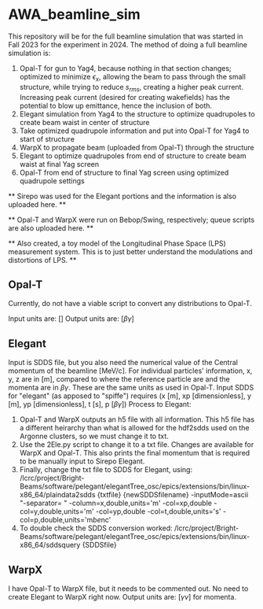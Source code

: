# AWA_beamline_sim
This repository will be for the full beamline simulation that was started in Fall 2023 for the experiment in 2024.
The method of doing a full beamline simulation is:
1. Opal-T for gun to Yag4, because nothing in that section changes; optimized to minimize $\epsilon_x$, allowing the beam to pass through the small structure, while trying to reduce $s_{rms}$, creating a higher peak current. Increasing peak current (desired for creating wakefields) has the potential to blow up emittance, hence the inclusion of both. 
2. Elegant simulation from Yag4 to the structure to optimize quadrupoles to create beam waist in center of structure
3. Take optimized quadrupole information and put into Opal-T for Yag4 to start of structure
4. WarpX to propagate beam (uploaded from Opal-T) through the structure
5. Elegant to optimize quadrupoles from end of structure to create beam waist at final Yag screen 
6. Opal-T from end of structure to final Yag screen using optimized quadrupole settings

** Sirepo was used for the Elegant portions and the information is also uploaded here. **

** Opal-T and WarpX were run on Bebop/Swing, respectively; queue scripts are also uploaded here. **

** Also created, a toy model of the Longitudinal Phase Space (LPS) measurement system. This is to just better understand the modulations and distortions of LPS. **

## Opal-T
Currently, do not have a viable script to convert any distributions to Opal-T. 

Input units are:
[]
Output units are:
[$\beta \gamma$] 

## Elegant
Input is SDDS file, but you also need the numerical value of the Central momentum of the beamline [MeV/c]. For individual particles' information, x, y, z are in [m], compared to where the reference particle are and the momenta are in $\beta \gamma$. These are the same units as used in Opal-T. 
Input SDDS for "elegant" (as apposed to "spiffe") requires (x [m], xp [dimensionless], y [m], yp [dimensionless], t [s], p [$\beta \gamma$])
Process to Elegant:
1. Opal-T and WarpX outputs an h5 file with all information. This h5 file has a different heirarchy than what is allowed for the hdf2sdds used on the Argonne clusters, so we must change it to txt.
2. Use the 2Ele.py script to change it to a txt file. Changes are available for WarpX and Opal-T. This also prints the final momentum that is required to be manually input to Sirepo Elegant.
3. Finally, change the txt file to SDDS for Elegant, using: /lcrc/project/Bright-Beams/software/pelegant/elegantTree_osc/epics/extensions/bin/linux-x86_64/plaindata2sdds {txtfile} {newSDDSfilename} -inputMode=ascii "-separator= " -column=x,double,units='m' -col=xp,double -col=y,double,units='m' -col=yp,double -col=t,double,units='s' -col=p,double,units='m$be$nc'
4. To double check the SDDS conversion worked: /lcrc/project/Bright-Beams/software/pelegant/elegantTree_osc/epics/extensions/bin/linux-x86_64/sddsquery {SDDSfile}


## WarpX
I have Opal-T to WarpX file, but it needs to be commented out. No need to create Elegant to WarpX right now. Output units are: [$\gamma v$] for momenta. 





